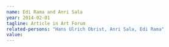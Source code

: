 ```yaml
---
name: Edi Rama and Anri Sala
year: 2014-02-01
tagline: Article in Art Forum
related-persons: "Hans Ulrich Obrist, Anri Sala, Edi Rama"
value:
---
```

